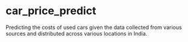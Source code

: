 # car_price_predict
Predicting the costs of used cars given the data collected from various sources and distributed across various locations in India.

